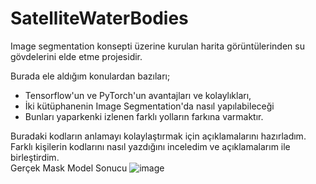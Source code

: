 # SatelliteWaterBodies

Image segmentation konsepti üzerine kurulan harita görüntülerinden su gövdelerini elde etme projesidir.

Burada ele aldığım konulardan bazıları;
- Tensorflow'un ve PyTorch'un avantajları ve kolaylıkları, 
- İki kütüphanenin Image Segmentation'da nasıl yapılabileceği 
- Bunları yaparkenki izlenen farklı yolların farkına varmaktır. 

Buradaki kodların anlamayı kolaylaştırmak için açıklamalarını hazırladım. Farklı kişilerin kodlarını nasıl yazdığını inceledim ve açıklamalarım ile birleştirdim.  
Gerçek                          Mask                      Model Sonucu
![image](https://user-images.githubusercontent.com/74925286/182445254-f51ed190-f1de-451d-8a7b-dede2e02ebf5.png)
